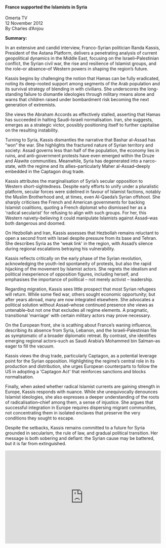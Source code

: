 <h4>France supported the Islamists in Syria</h4>

Omerta TV  
12 November 2012  
By Charles d’Anjou

<b>Summary:</b>

In an extensive and candid interview, Franco-Syrian politician Randa Kassis, President of the Astana Platform, delivers a penetrating analysis of current geopolitical dynamics in the Middle East, focusing on the Israeli–Palestinian conflict, the Syrian civil war, the rise and resilience of Islamist groups, and the role–or absence–of Western powers in shaping the region’s future.

Kassis begins by challenging the notion that Hamas can be fully eradicated, noting its deep-rooted support among segments of the Arab population and its survival strategy of blending in with civilians. She underscores the long-standing failure to dismantle ideologies through military means alone and warns that children raised under bombardment risk becoming the next generation of extremists.

She views the Abraham Accords as effectively stalled, asserting that Hamas has succeeded in halting Saudi–Israeli normalisation. Iran, she suggests, emerges as a strategic victor, possibly positioning itself to further capitalise on the resulting instability.

Turning to Syria, Kassis dismantles the narrative that Bashar al-Assad has “won” the war. She highlights the fractured nature of Syrian territory and society: Assad governs less than half of the population, the economy lies in ruins, and anti-government protests have even emerged within the Druze and Alawite communities. Meanwhile, Syria has degenerated into a narco-state, with the regime and its allies–particularly Maher al-Assad–deeply embedded in the Captagon drug trade.

Kassis attributes the marginalisation of Syria’s secular opposition to Western short-sightedness. Despite early efforts to unify under a pluralistic platform, secular forces were sidelined in favour of Islamist factions, notably the Muslim Brotherhood and, at times, even Al-Qaeda’s Syrian offshoot. She sharply criticises the French and American governments for backing Islamist coalitions, quoting a French diplomat who dismissed her as a 'radical secularist' for refusing to align with such groups. For her, this Western naivety–believing it could manipulate Islamists against Assad–was both dangerous and doomed.

On Hezbollah and Iran, Kassis assesses that Hezbollah remains reluctant to open a second front with Israel despite pressure from its base and Tehran. She describes Syria as the 'weak link' in the region, with Assad’s silence during regional escalations betraying his vulnerability.

Kassis reflects critically on the early phase of the Syrian revolution, acknowledging the youth-led spontaneity of protests, but also the rapid hijacking of the movement by Islamist actors. She regrets the idealism and political inexperience of opposition figures, including herself, and emphasises the importance of political – not merely activist – leadership.

Regarding migration, Kassis sees little prospect that most Syrian refugees will return. While some fled war, others sought economic opportunity; but after years abroad, many are now integrated elsewhere. She advocates a political solution without Assad–whose continued presence she views as untenable–but not one that excludes all regime elements. A pragmatic, transitional 'marriage' with certain military actors may prove necessary.

On the European front, she is scathing about France’s waning influence, describing its absence from Syria, Lebanon, and the Israeli–Palestinian file as symptomatic of a broader diplomatic retreat. By contrast, she identifies emerging regional actors–such as Saudi Arabia’s Mohammed bin Salman–as eager to fill the vacuum.

Kassis views the drug trade, particularly Captagon, as a potential leverage point for the Syrian opposition. Highlighting the regime’s central role in its production and distribution, she urges European counterparts to follow the US in adopting a 'Captagon Act' that reinforces sanctions and blocks normalisation.

Finally, when asked whether radical Islamist currents are gaining strength in Europe, Kassis responds with nuance. While she unequivocally denounces Islamist ideologies, she also expresses a deeper understanding of the roots of radicalisation–chief among them, a sense of injustice. She argues that successful integration in Europe requires dispersing migrant communities, not concentrating them in isolated enclaves that preserve the very conditions they sought to escape.

Despite the setbacks, Kassis remains committed to a future for Syria grounded in secularism, the rule of law, and gradual political transition. Her message is both sobering and defiant: the Syrian cause may be battered, but it is far from extinguished.

<p></p>
<center>
<div style="display: flex; justify-content: center; position:relative;width: 100%;height: 300px;"><iframe
    src="https://iframe.mediadelivery.net/embed/460223/0a90527d-9d3c-4d12-b5d1-9d47a78c563e?autoplay=false&loop=false&muted=false&preload=true&responsive=true"
    loading="lazy" style="border:0;height:100%;width: 520px;"
    allow="accelerometer;gyroscope;autoplay;encrypted-media;picture-in-picture;" allowfullscreen="true"></iframe>
</div>
</center>  
<p></p>
